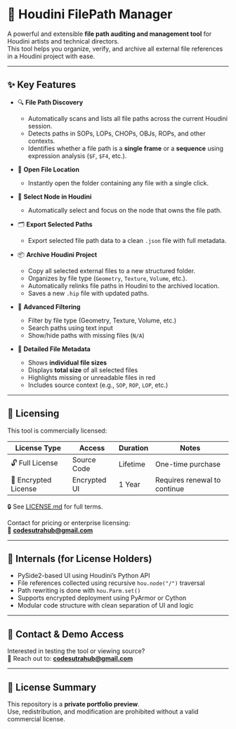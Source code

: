 # 🎯 Houdini FilePath Manager

A powerful and extensible **file path auditing and management tool** for Houdini artists and technical directors.  
This tool helps you organize, verify, and archive all external file references in a Houdini project with ease.

---

## ✨ Key Features

- 🔍 **File Path Discovery**
  - Automatically scans and lists all file paths across the current Houdini session.
  - Detects paths in SOPs, LOPs, CHOPs, OBJs, ROPs, and other contexts.
  - Identifies whether a file path is a **single frame** or a **sequence** using expression analysis (`$F`, `$F4`, etc.).

- 📂 **Open File Location**
  - Instantly open the folder containing any file with a single click.

- 🧭 **Select Node in Houdini**
  - Automatically select and focus on the node that owns the file path.

- 🗂 **Export Selected Paths**
  - Export selected file path data to a clean `.json` file with full metadata.

- 📦 **Archive Houdini Project**
  - Copy all selected external files to a new structured folder.
  - Organizes by file type (`Geometry`, `Texture`, `Volume`, etc.).
  - Automatically relinks file paths in Houdini to the archived location.
  - Saves a new `.hip` file with updated paths.

- 🔎 **Advanced Filtering**
  - Filter by file type (Geometry, Texture, Volume, etc.)
  - Search paths using text input
  - Show/hide paths with missing files (`N/A`)

- 💾 **Detailed File Metadata**
  - Shows **individual file sizes**
  - Displays **total size** of all selected files
  - Highlights missing or unreadable files in red
  - Includes source context (e.g., `SOP`, `ROP`, `LOP`, etc.)

---

## 🔐 Licensing

This tool is commercially licensed:

| License Type         | Access        | Duration | Notes                         |
|----------------------|---------------|----------|-------------------------------|
| 🔓 Full License      | Source Code   | Lifetime | One-time purchase             |
| 🔐 Encrypted License | Encrypted UI  | 1 Year   | Requires renewal to continue  |

🔒 See [LICENSE.md](LICENSE.md) for full terms.

Contact for pricing or enterprise licensing:  
📧 **codesutrahub@gmail.com**

---

## 🧠 Internals (for License Holders)

- PySide2-based UI using Houdini’s Python API
- File references collected using recursive `hou.node("/")` traversal
- Path rewriting is done with `hou.Parm.set()`
- Supports encrypted deployment using PyArmor or Cython
- Modular code structure with clean separation of UI and logic

---

## 🙋 Contact & Demo Access

Interested in testing the tool or viewing source?  
📧 Reach out to: **codesutrahub@gmail.com**

---

## 🧾 License Summary

This repository is a **private portfolio preview**.  
Use, redistribution, and modification are prohibited without a valid commercial license.
